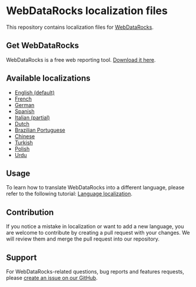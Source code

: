 # WebDataRocks localization files 

This repository contains localization files for [WebDataRocks](https://www.webdatarocks.com/).

## Get WebDataRocks

WebDataRocks is a free web reporting tool. [Download it here](https://www.webdatarocks.com/doc/how-to-start-online-reporting/).

## Available localizations

- [English (default)](/en.json)
- [French](/fr.json)
- [German](/de.json)
- [Spanish](/es.json)
- [Italian (partial)](/it.json)
- [Dutch](/nl.json)
- [Brazilian Portuguese](/pr.json)
- [Chinese](/zh.json)
- [Turkish](/tr.json)
- [Polish](/pl.json)
- [Urdu](ur.json)

## Usage

To learn how to translate WebDataRocks into a different language, please refer to the following tutorial: [Language localization](https://www.webdatarocks.com/doc/language-localization/).

## Contribution

If you notice a mistake in localization or want to add a new language, you are welcome to contribute by creating a pull request with your changes. We will review them and merge the pull request into our repository.

## Support

For WebDataRocks-related questions, bug reports and features requests, please [create an issue on our GitHub](https://github.com/WebDataRocks/web-pivot-table/issues).
